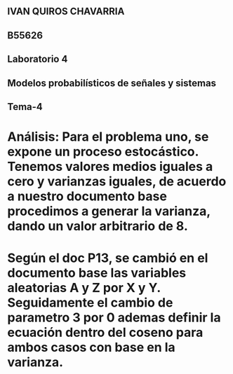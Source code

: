 ## IVAN QUIROS CHAVARRIA
## B55626
## Laboratorio 4
## Modelos probabilísticos de señales y sistemas
## Tema-4

# Análisis: Para el problema uno, se expone un proceso estocástico. Tenemos valores medios iguales a cero y varianzas iguales,  de acuerdo a nuestro documento base procedimos a generar la varianza, dando un valor arbitrario de 8.
# Según el doc P13, se cambió en el documento base las variables aleatorias A y Z por X y Y. Seguidamente el cambio de parametro 3 por 0 ademas definir la ecuación dentro del coseno para ambos casos con base en la varianza.

